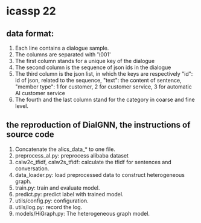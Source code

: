 # icassp 22
## data format:
1. Each line contains a dialogue sample.
2. The columns are separated with '\001'
3. The first column stands for a unique key of the dialogue
4. The second column is the sequence of json ids in the dialogue
5. The third column is the json list, in which the keys are respectively "id": id of json, related to the sequence, "text": the content of sentence, "member type": 1 for customer, 2 for customer service, 3 for automatic AI customer service
6. The fourth and the last column stand for the category in coarse and fine level.

## the reproduction of DialGNN, the instructions of source code 
1. Concatenate the alics_data_* to one file.
2. preprocess_al.py: preprocess alibaba dataset
3. calw2c_tfidf, calw2s_tfidf: calculate the tfidf for sentences and conversation.
4. data_loader.py: load preprocessed data to construct heterogeneous graph.
5. train.py: train and evaluate model.
6. predict.py: predict label with trained model.
7. utils/config.py: configuration.
8. utils/log.py: record the log.
9. models/HiGraph.py: The heterogeneous graph model.
